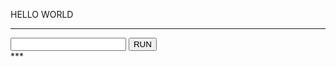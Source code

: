 HELLO WORLD

---

<input type="url" id="app001-input">
<input type="button" value="RUN" id="app001-button" onclick="callApp001()">
<div id="app001-output" > *** </div>

<script>
const callApp001 = () => {
  console.log("Run callApp001");
  const url = document.getElementById("app001-input").value;
  const searchParams = new URL(url).searchParams;
  const responseText = searchParams.get("url");
  const response = document.getElementById("app001-output");
  response.textContent = responseText;
}
</script>
